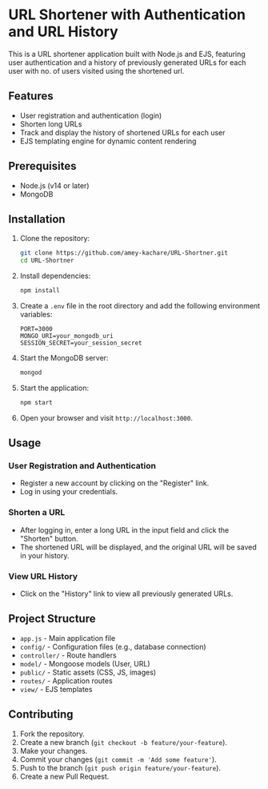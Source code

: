 # URL Shortener with Authentication and URL History

This is a URL shortener application built with Node.js and EJS, featuring user authentication and a history of previously generated URLs for each user with no. of users visited using the shortened url.

## Features

- User registration and authentication (login)
- Shorten long URLs
- Track and display the history of shortened URLs for each user
- EJS templating engine for dynamic content rendering

## Prerequisites

- Node.js (v14 or later)
- MongoDB

## Installation

1. Clone the repository:
    ```sh
    git clone https://github.com/amey-kachare/URL-Shortner.git
    cd URL-Shortner
    ```

2. Install dependencies:
    ```sh
    npm install
    ```

3. Create a `.env` file in the root directory and add the following environment variables:
    ```env
    PORT=3000
    MONGO_URI=your_mongodb_uri
    SESSION_SECRET=your_session_secret
    ```

4. Start the MongoDB server:
    ```sh
    mongod
    ```

5. Start the application:
    ```sh
    npm start
    ```

6. Open your browser and visit `http://localhost:3000`.

## Usage

### User Registration and Authentication

- Register a new account by clicking on the "Register" link.
- Log in using your credentials.

### Shorten a URL

- After logging in, enter a long URL in the input field and click the "Shorten" button.
- The shortened URL will be displayed, and the original URL will be saved in your history.

### View URL History

- Click on the "History" link to view all previously generated URLs.

## Project Structure

- `app.js` - Main application file
- `config/` - Configuration files (e.g., database connection)
- `controller/` - Route handlers
- `model/` - Mongoose models (User, URL)
- `public/` - Static assets (CSS, JS, images)
- `routes/` - Application routes
- `view/` - EJS templates

## Contributing

1. Fork the repository.
2. Create a new branch (`git checkout -b feature/your-feature`).
3. Make your changes.
4. Commit your changes (`git commit -m 'Add some feature'`).
5. Push to the branch (`git push origin feature/your-feature`).
6. Create a new Pull Request.
